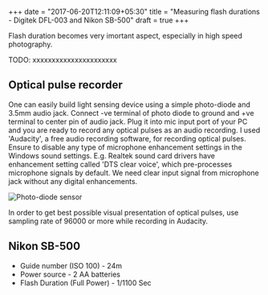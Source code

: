 +++
date = "2017-06-20T12:11:09+05:30"
title = "Measuring flash durations - Digitek DFL-003 and Nikon SB-500"
draft = true
+++

Flash duration becomes very imortant aspect, especially in high speed photography. 

TODO: xxxxxxxxxxxxxxxxxxxxxx


## Optical pulse recorder

One can easily build light sensing device using a simple photo-diode and 3.5mm audio jack. Connect -ve terminal of photo diode to ground and +ve terminal to center pin of audio jack. Plug it into mic input port of your PC and you are ready to record any optical pulses as an audio recording. I used 'Audacity', a free audio recording software, for recording optical pulses. Ensure to disable any type of microphone enhancement settings in the Windows sound settings. E.g. Realtek sound card drivers have enhancement setting called 'DTS clear voice', which pre-processes microphone signals by default. We need clear input signal from microphone jack without any digital enhancements.

![Photo-diode sensor](http://blog.mprashant.com/images/posts/measure-flash-durations/photo-diode-1.jpg)

In order to get best possible visual presentation of optical pulses, use sampling rate of 96000 or more while recording in Audacity.

## Nikon SB-500

* Guide number (ISO 100) - 24m
* Power source - 2 AA batteries
* Flash Duration (Full Power) - 1/1100 Sec

